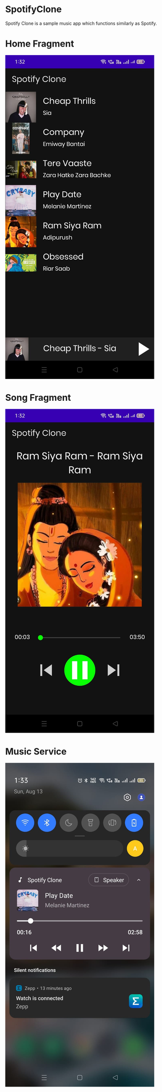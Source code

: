 # SpotifyClone
Spotify Clone is a sample music app which functions similarly as Spotify.

# Home Fragment
![alt text](https://github.com/VivekSharma811/SpotifyClone/blob/master/demo/HomeFragment.jpeg?raw=true)

# Song Fragment
![alt text](https://github.com/VivekSharma811/SpotifyClone/blob/master/demo/SongFragment.jpeg?raw=true)

# Music Service
![alt text](https://github.com/VivekSharma811/SpotifyClone/blob/master/demo/MusicService.jpeg?raw=true)

